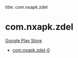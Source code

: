 title: com.nxapk.zdel
# com.nxapk.zdel


[Google Play Store](https://play.google.com/store/apps/details?id=com.nxapk.zdel)


* [com.nxapk.zdel-0](./com.nxapk.zdel-0/)